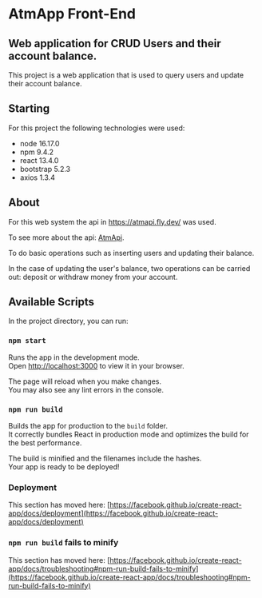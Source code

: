 # AtmApp Front-End
## Web application for CRUD Users and their account balance.
This project is a web application that is used to query users and update their account balance.
## Starting

For this project the following technologies were used:
  * node 16.17.0
  * npm 9.4.2
  * react 13.4.0
  * bootstrap 5.2.3
  * axios 1.3.4

## About
For this web system the api in https://atmapi.fly.dev/ was used.

To see more about the api: [AtmApi](https://github.com/elcentaurx/atm).

To do basic operations such as inserting users and updating their balance.

In the case of updating the user's balance, two operations can be carried out: deposit or withdraw money from your account.

## Available Scripts

In the project directory, you can run:

### `npm start`

Runs the app in the development mode.\
Open [http://localhost:3000](http://localhost:3000) to view it in your browser.

The page will reload when you make changes.\
You may also see any lint errors in the console.

### `npm run build`

Builds the app for production to the `build` folder.\
It correctly bundles React in production mode and optimizes the build for the best performance.

The build is minified and the filenames include the hashes.\
Your app is ready to be deployed!

### Deployment

This section has moved here: [https://facebook.github.io/create-react-app/docs/deployment](https://facebook.github.io/create-react-app/docs/deployment)

### `npm run build` fails to minify

This section has moved here: [https://facebook.github.io/create-react-app/docs/troubleshooting#npm-run-build-fails-to-minify](https://facebook.github.io/create-react-app/docs/troubleshooting#npm-run-build-fails-to-minify)


